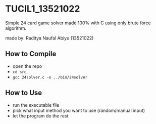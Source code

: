 # TUCIL1_13521022
Simple 24 card game solver made 100% with C using only brute force algorithm.

made by: Raditya Naufal Abiyu (13521022)

## How to Compile
- open the repo
- `cd src `
- `gcc 24solver.c -o ../bin/24solver`

## How to Use
- run the executable file
- pick what input method you want to use (random/manual input)
- let the program do the rest
  

